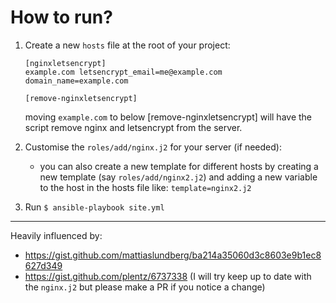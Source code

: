 # How to run?

1. Create a new `hosts` file at the root of your project:
    ```
    [nginxletsencrypt]
    example.com letsencrypt_email=me@example.com domain_name=example.com

    [remove-nginxletsencrypt]
    ```
    moving `example.com` to below [remove-nginxletsencrypt] will have the script remove nginx and letsencrypt from the server.
2. Customise the `roles/add/nginx.j2` for your server (if needed):
    - you can also create a new template for different hosts by creating a new template (say `roles/add/nginx2.j2`) and adding a new variable to the host in the hosts file like: `template=nginx2.j2` 

3. Run `$ ansible-playbook site.yml`

___

Heavily influenced by:
- https://gist.github.com/mattiaslundberg/ba214a35060d3c8603e9b1ec8627d349
- https://gist.github.com/plentz/6737338 (I will try keep up to date with the `nginx.j2` but please make a PR if you notice a change)